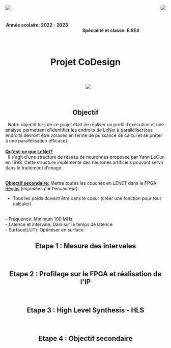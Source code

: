 <p>
  <img src= https://github.com/kibouasteve/CoDesign/assets/71629695/5523b2d0-aeb7-485c-8bdd-dbb5c23ea22e p align="left">
  <img src=https://github.com/kibouasteve/CoDesign/assets/71629695/ee78a014-0f7c-4ffa-82ed-bfce217817c7  p align ="right">
</p>

<br>
<br>

<h4>
  <h4 align ="center">Année scolaire: 2022 - 2023    
  &nbsp &nbsp &nbsp &nbsp &nbsp &nbsp &nbsp &nbsp &nbsp &nbsp &nbsp &nbsp &nbsp &nbsp &nbsp &nbsp &nbsp &nbsp &nbsp &nbsp &nbsp &nbsp &nbsp &nbsp &nbsp &nbsp &nbsp &nbsp &nbsp &nbsp &nbsp &nbsp &nbsp &nbsp     &nbsp &nbsp &nbsp &nbsp &nbsp &nbsp &nbsp &nbsp &nbsp &nbsp &nbsp &nbsp &nbsp &nbsp &nbsp &nbsp &nbsp &nbsp &nbsp &nbsp &nbsp &nbsp &nbsp &nbsp &nbsp &nbsp &nbsp &nbsp &nbsp &nbsp &nbsp &nbsp &nbsp
  &nbsp &nbsp &nbsp 
  Spécialité et classe: EISE4
</h4>
<br>
  
<h1>
 <h1 align ="center">Projet CoDesign
</h1>
<br>
  
<p>
  &nbsp &nbsp &nbsp &nbsp &nbsp &nbsp &nbsp &nbsp &nbsp &nbsp &nbsp &nbsp &nbsp &nbsp &nbsp &nbsp &nbsp &nbsp &nbsp &nbsp &nbsp &nbsp &nbsp &nbsp &nbsp &nbsp &nbsp &nbsp
  &nbsp &nbsp &nbsp &nbsp    
  <img src= https://github.com/kibouasteve/CoDesign/assets/71629695/6517e3ec-59d0-44dd-9ef3-2836e5f5c4d5 p align="center">
</p>
  
<br>
 
<h2>
  <h2 align ="center"> Objectif
</h2> 
&nbsp Notre objectif lors de ce projet était de réaliser un profil d’exécution et une analyse permettant d’identifier les endroits de <ins>LeNet</ins> à
paralléliser(ces endroits devront être voraces en terme de puissance de calcul et se prêter à une parallélisation efficace).
<br>
<br>
<strong><ins>Qu'est-ce que LeNet?</ins></strong>
<br>
&nbsp Il s'agit d'une structure de réseau de neuronnes proposée par Yann LeCun en 1998. Cette structure implémente des neurones artificiels pouvant servir dans le traitement d'image.
<br>
<br>
  
<strong><ins>Objectif secondaire:</ins> </strong>Mettre toutes les couches en LENET dans le FPGA
<br>
<ins>Règles</ins> (imposées par l'encadreur):
<br>
 - Tous les poids doivent être dans le coeur (créer une fonction pour tout calculer)
<br>
 - Fréquence: Minimum 100 MHz
<br>
 - Latence et intervale: Gain sur le temps de latence
<br>
 - Surface(LUT): Optimiser en surface
<br>

<h2>
  <h2 align ="center"> Etape 1 : Mesure des intervales
</h2>
<br>
  
<h2>
  <h2 align ="center"> Etape 2 : Profilage sur le FPGA et réalisation de l'IP
</h2>
<br>
  
<h2>
  <h2 align ="center"> Etape 3 : High Level Synthesis - HLS
</h2>
<br>
  
<h2>
  <h2 align ="center"> Etape 4 : Objectif secondaire
</h2>
<br>

